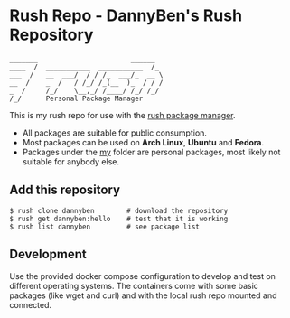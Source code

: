 Rush Repo - DannyBen's Rush Repository
==================================================

```
_______                       ______  
____  /  ___________  ___________  /_ 
___  /   __  ___/  / / /_  ___/_  __ \
__  /    _  /   / /_/ /_(__  )_  / / /
_  /     /_/    \__,_/ /____/ /_/ /_/ 
/_/      Personal Package Manager
```

This is my rush repo for use with the [rush package manager][rush-cli].

- All packages are suitable for public consumption.
- Most packages can be used on **Arch Linux**, **Ubuntu** and **Fedora**.
- Packages under the [my](my) folder are personal packages, most likely not
  suitable for anybody else.

Add this repository
--------------------------------------------------

```shell
$ rush clone dannyben        # download the repository
$ rush get dannyben:hello    # test that it is working
$ rush list dannyben         # see package list
```

Development
--------------------------------------------------

Use the provided docker compose configuration to develop and test on different
operating systems. The containers come with some basic packages (like wget and
curl) and with the local rush repo mounted and connected.

[rush-cli]: https://github.com/DannyBen/rush-cli
